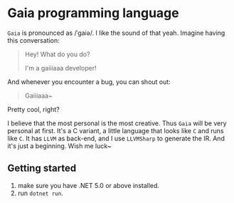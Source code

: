 ﻿# Gaia programming language

`Gaia` is pronounced as /ˈgaiə/. I like the sound of that yeah. Imagine having this conversation:

> Hey! What do you do?
>
> I'm a gaiiiaaa developer!

And whenever you encounter a bug, you can shout out:

> Gaiiiaaa~

Pretty cool, right?

I believe that the most personal is the most creative. Thus `Gaia` will be very personal at first. It's a C variant, a
little language that looks like `C` and runs like `C`. It has `LLVM` as back-end, and I use `LLVMSharp` to generate the
IR. And it's just a beginning. Wish me luck~

## Getting started

1. make sure you have .NET 5.0 or above installed.
2. run `dotnet run`.
